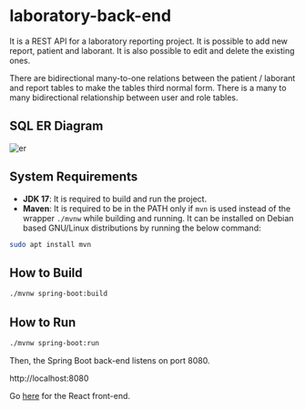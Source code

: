 # laboratory-back-end
It is a REST API for a laboratory reporting project. It is possible to add new report, patient and laborant. It is also possible to edit and delete the existing ones.

There are bidirectional many-to-one relations between the patient / laborant and report tables to make the tables third normal form. There is a many to many bidirectional relationship between user and role tables.
## SQL ER Diagram
![er](https://github.com/anilmavis/laboratory-back-end/assets/77068958/aab25d7e-2a2f-4fd0-a03e-647c67f5693c)
## System Requirements
* **JDK 17**: It is required to build and run the project.
* **Maven**: It is required to be in the PATH only if `mvn` is used instead of the wrapper `./mvnw` while building and running. It can be installed on Debian based GNU/Linux distributions by running the below command:
```sh
sudo apt install mvn
```
## How to Build
```sh
./mvnw spring-boot:build
```
## How to Run
```sh
./mvnw spring-boot:run
```
Then, the Spring Boot back-end listens on port 8080.

http://localhost:8080

Go [here](https://github.com/anilmavis/laboratory-front-end/) for the React front-end.
